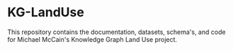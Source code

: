 # KG-LandUse
 This repository contains the documentation, datasets, schema's, and code for Michael McCain's Knowledge Graph Land Use project. 
